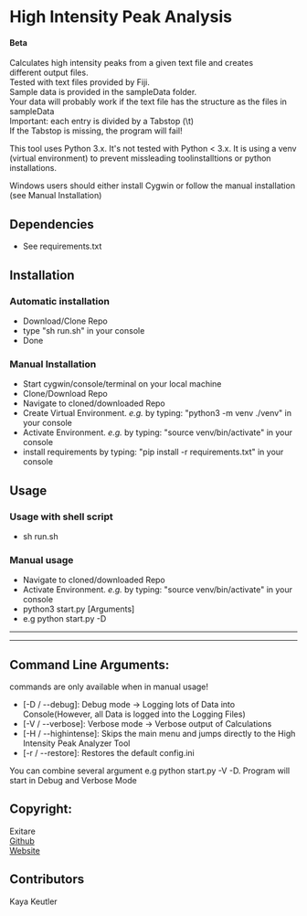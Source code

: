 # High Intensity Peak Analysis


#### Beta


Calculates high intensity peaks from a given text file and creates  
different output files.  
Tested with text files provided by Fiji.  
Sample data is provided in the sampleData folder.  
Your data will probably work if the text file has the structure as the files in sampleData  
Important: each entry is divided by a Tabstop (\t)  
If the Tabstop is missing, the program will fail!

This tool uses Python 3.x. It's not tested with Python < 3.x. It is using a venv (virtual environment) to prevent missleading toolinstalltions or python installations.

Windows users should either install Cygwin or follow the manual installation (see Manual Installation)

## Dependencies

- See requirements.txt

## Installation

### Automatic installation

- Download/Clone Repo
- type "sh run.sh" in your console
- Done

### Manual Installation

- Start cygwin/console/terminal on your local machine 
- Clone/Download Repo 
- Navigate to cloned/downloaded Repo
- Create Virtual Environment. *e.g.* by typing: "python3 -m venv ./venv" in your console
- Activate Environment. *e.g.* by typing: "source venv/bin/activate" in your console
- install requirements by typing: "pip install -r requirements.txt" in your console


## Usage

### Usage with shell script
- sh run.sh

### Manual usage

- Navigate to cloned/downloaded Repo
- Activate Environment. *e.g.* by typing: "source venv/bin/activate" in your console
- python3 start.py [Arguments] 
- e.g python start.py -D
---

***

## Command Line Arguments:

commands are only available when in manual usage!
- [-D / --debug]: Debug mode -> Logging lots of Data into Console(However, all Data is logged into the Logging Files)
- [-V / --verbose]: Verbose mode -> Verbose output of Calculations  
- [-H / --highintense]: Skips the main menu and jumps directly to the High Intensity Peak Analyzer Tool
- [-r / --restore]: Restores the default config.ini

You can combine several argument e.g 
python start.py -V -D. Program will start in Debug and Verbose Mode




## Copyright:
  Exitare  
  [Github](https://github.com/Exitare)  
  [Website](https://exitare.de)

## Contributors
Kaya Keutler 

